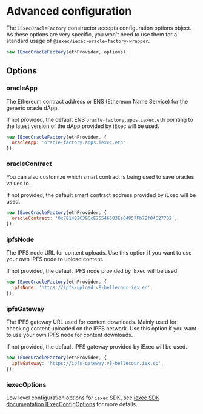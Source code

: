 # Advanced configuration

The `IExecOracleFactory` constructor accepts configuration options object. As
these options are very specific, you won't need to use them for a standard usage
of `@iexec/iexec-oracle-factory-wrapper`.

```js
new IExecOracleFactory(ethProvider, options);
```

## Options

### oracleApp

The Ethereum contract address or ENS (Ethereum Name Service) for the generic
oracle dApp.

If not provided, the default ENS `oracle-factory.apps.iexec.eth` pointing to the
latest version of the dApp provided by iExec will be used.

```js
new IExecOracleFactory(ethProvider, {
  oracleApp: 'oracle-factory.apps.iexec.eth',
});
```

### oracleContract

You can also customize which smart contract is being used to save oracles values
to.

If not provided, the default smart contract address provided by iExec will be
used.

```js
new IExecOracleFactory(ethProvider, {
  oracleContract: '0x781482C39CcE25546583EaC4957Fb7Bf04C277D2',
});
```

### ipfsNode

The IPFS node URL for content uploads. Use this option if you want to use your
own IPFS node to upload content.

If not provided, the default IPFS node provided by iExec will be used.

```js
new IExecOracleFactory(ethProvider, {
  ipfsNode: 'https://ipfs-upload.v8-bellecour.iex.ec',
});
```

### ipfsGateway

The IPFS gateway URL used for content downloads. Mainly used for checking
content uploaded on the IPFS network. Use this option if you want to use your
own IPFS node for content downloads.

If not provided, the default IPFS gateway provided by iExec will be used.

```js
new IExecOracleFactory(ethProvider, {
  ipfsGateway: 'https://ipfs-gateway.v8-bellecour.iex.ec',
});
```

### iexecOptions

Low level configuration options for `iexec` SDK, see
[iexec SDK documentation IExecConfigOptions](https://github.com/iExecBlockchainComputing/iexec-sdk/blob/master/docs/interfaces/IExecConfigOptions.md)
for more details.
